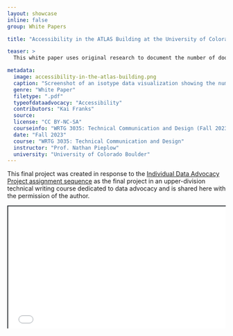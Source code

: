 ```yaml
---
layout: showcase
inline: false
group: White Papers

title: "Accessibility in the ATLAS Building at the University of Colorado Boulder"

teaser: >
  This white paper uses original research to document the number of doors that can and cannot be opened using push buttons in the ATLAS building at the University of Colorado Boulder. It finds that the ATLAS building is in compliance with minimum ADA requirements, but advocates for additional push buttons to improve accessibility on exterior doors and the entrances to popular workspaces and labs..

metadata:
  image: accessibility-in-the-atlas-building.png
  caption: "Screenshot of an isotype data visualization showing the number of doors with and without functioning push buttons in the ATLAS building at the University of Colorado Boulder"
  genre: "White Paper"
  filetype: ".pdf"
  typeofdataadvocacy: "Accessibility"
  contributors: "Kai Franks"
  source:
  license: "CC BY-NC-SA"
  courseinfo: "WRTG 3035: Technical Communication and Design (Fall 2023, taught by Nathan Pieplow at the University of Colorado Boulder)"
  date: "Fall 2023"
  course: "WRTG 3035: Technical Communication and Design"
  instructor: "Prof. Nathan Pieplow"
  university: "University of Colorado Boulder"
---
```


This final project was created in response to the [Individual Data Advocacy Project assignment sequence]({{site.baseurl}}/cards/individual-data-advocacy-project) as the final project in an upper-division technical writing course dedicated to data advocacy and is shared here with the permission of the author.

<div style="position: relative; padding-bottom: 56.25%; height: 0; overflow: hidden;"><iframe src="../assets/pdf/accessibility-in-the-atlas-building.pdf" width="100%" title="Accessibility in the ATLAS Building at the University of Colorado Boulder" style="border:2px #323639 solid; position: absolute; top: 0; left: 0; right: 0; bottom: 0; height: 100%; max-width: 100%;"></iframe></div>
